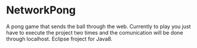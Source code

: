 # NetworkPong
A pong game that sends the ball through the web. Currently to play you just have to execute the project two times and the comunication will be done through localhost.
Eclipse froject for Java8.
